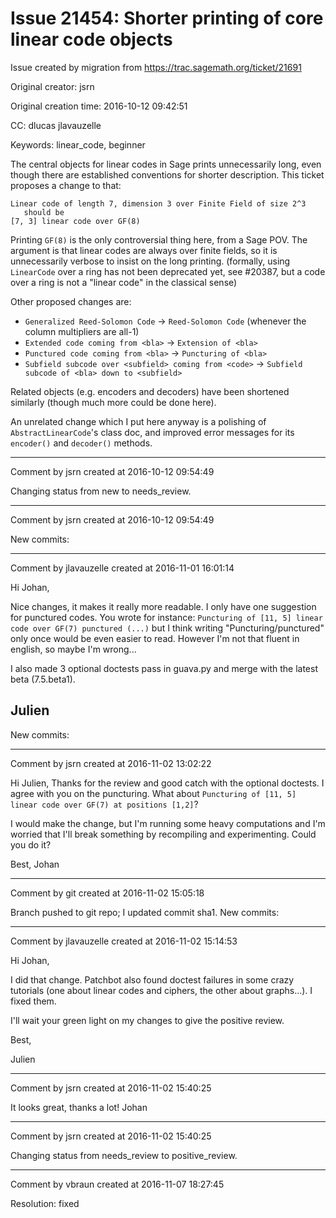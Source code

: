 # Issue 21454: Shorter printing of core linear code objects

Issue created by migration from https://trac.sagemath.org/ticket/21691

Original creator: jsrn

Original creation time: 2016-10-12 09:42:51

CC:  dlucas jlavauzelle

Keywords: linear_code, beginner

The central objects for linear codes in Sage prints unnecessarily long, even though there are established conventions for shorter description. This ticket proposes a change to that:


```
Linear code of length 7, dimension 3 over Finite Field of size 2^3
   should be
[7, 3] linear code over GF(8)
```


Printing `GF(8)` is the only controversial thing here, from a Sage POV. The
argument is that linear codes are always over finite fields, so it is
unnecessarily verbose to insist on the long printing. (formally, using `LinearCode` over a ring has not been deprecated yet, see #20387, but a code over a ring is not a "linear code" in the classical sense)

Other proposed changes are:

* `Generalized Reed-Solomon Code` -> `Reed-Solomon Code` (whenever the column multipliers are all-1)
* `Extended code coming from <bla>` -> `Extension of <bla>`
* `Punctured code coming from <bla>` -> `Puncturing of <bla>`
* `Subfield subcode over <subfield> coming from <code>` -> `Subfield subcode of <bla> down to <subfield>`

Related objects (e.g. encoders and decoders) have been shortened similarly
(though much more could be done here).

An unrelated change which I put here anyway is a polishing of `AbstractLinearCode`'s class doc, and improved error messages for its `encoder()` and `decoder()` methods.



---

Comment by jsrn created at 2016-10-12 09:54:49

Changing status from new to needs_review.


---

Comment by jsrn created at 2016-10-12 09:54:49

New commits:


---

Comment by jlavauzelle created at 2016-11-01 16:01:14

Hi Johan,

Nice changes, it makes it really more readable. I only have one suggestion for punctured codes. You wrote for instance: `Puncturing of [11, 5] linear code over GF(7) punctured (...)` but I think writing "Puncturing/punctured" only once would be even easier to read. However I'm not that fluent in english, so maybe I'm wrong...

I also made 3 optional doctests pass in guava.py and merge with the latest beta (7.5.beta1).

Julien
----
New commits:


---

Comment by jsrn created at 2016-11-02 13:02:22

Hi Julien,
Thanks for the review and good catch with the optional doctests. I agree with you on the puncturing. What about `Puncturing of [11, 5] linear code over GF(7) at positions [1,2]`?

I would make the change, but I'm running some heavy computations and I'm worried that I'll break something by recompiling and experimenting. Could you do it?

Best,
Johan


---

Comment by git created at 2016-11-02 15:05:18

Branch pushed to git repo; I updated commit sha1. New commits:


---

Comment by jlavauzelle created at 2016-11-02 15:14:53

Hi Johan,

I did that change. Patchbot also found doctest failures in some crazy tutorials (one about linear codes and ciphers, the other about graphs...). I fixed them.

I'll wait your green light on my changes to give the positive review.

Best,

Julien


---

Comment by jsrn created at 2016-11-02 15:40:25

It looks great, thanks a lot!
Johan


---

Comment by jsrn created at 2016-11-02 15:40:25

Changing status from needs_review to positive_review.


---

Comment by vbraun created at 2016-11-07 18:27:45

Resolution: fixed
